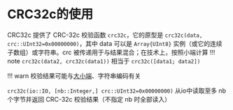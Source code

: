 # CRC32c的使用
CRC32c 提供了 CRC-32c 校验函数 `crc32c`，它的原型是 `crc32c(data, crc::UInt32=0x00000000)`，其中 data 可以是 `Array{UInt8}` 实例（或它的连续子数组）或字符串。crc 被传递用于与结果混合；在技术上，按照小端计算
!!! note
	`crc32c(data2, crc32c(data1))` 相当于 `crc32c([data1; data2])`

!!! warn
	校验结果可能与[大小端](https://www.ruanyifeng.com/blog/2022/06/endianness-analysis.html)、字符串编码有关

`crc32c(io::IO, [nb::Integer,] crc::UInt32=0x00000000)` 从io中读取至多 nb 个字节并返回 CRC-32c 校验结果（不指定 nb 时全部读入）
